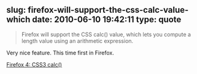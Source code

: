 slug: firefox-will-support-the-css-calc-value-which
date: 2010-06-10 19:42:11
type: quote
---

> Firefox will support the CSS calc() value, which lets you compute a length value using an arithmetic expression.

Very nice feature. This time first in Firefox.

 [Firefox 4: CSS3 calc()](http://hacks.mozilla.org/2010/06/css3-calc/)
